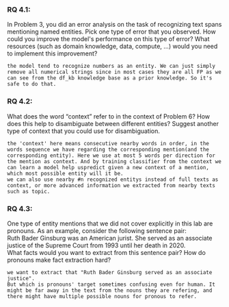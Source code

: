 ### RQ 4.1: 
In Problem 3, you did an error analysis on the task of recognizing text spans mentioning named entities. Pick one type of error that you observed. How could you improve the model's performance on this type of error? What resources (such as domain knowledge, data, compute, ...) would you need to implement this improvement?  

    the model tend to recognize numbers as an entity. We can just simply remove all numerical strings since in most cases they are all FP as we can see from the df_kb knowledge base as a prior knowledge. So it's safe to do that.


### RQ 4.2: 
What does the word “context” refer to in the context of Problem 6? How does this help to disambiguate between different entities? Suggest another type of context that you could use for disambiguation.  

    the 'context' here means consecutive nearby words in order, in the words sequence we have regarding the corresponding mention(and the corresponding entity). Here we use at most 5 words per direction for the mention as context. And by training classifier from the context we can learn a model help uspredict given a new context of a mention, which most possible entity will it be.
    we can also use nearby #n recognized entitys instead of full texts as context, or more advanced information we extracted from nearby texts such as topic.

### RQ 4.3: 
One type of entity mentions that we did not cover explicitly in this lab are pronouns. As an example, consider the following sentence pair:  
Ruth Bader Ginsburg was an American jurist. She served as an associate justice of the Supreme Court from 1993 until her death in 2020.  
What facts would you want to extract from this sentence pair? How do pronouns make fact extraction hard?  

    we want to extract that "Ruth Bader Ginsburg served as an associate justice".
    But which is pronouns' target sometimes confusing even for human. It might be far away in the text from the nouns they are refering, and there might have multiple possible nouns for pronous to refer.
